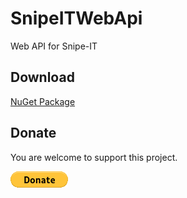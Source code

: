 # SnipeITWebApi
Web API for Snipe-IT

## Download

[NuGet Package](https://www.nuget.org/packages/SnipeITWebApi/)

## Donate

You are welcome to support this project. 

[![Donate](https://raw.githubusercontent.com/Bassman2/SnipeITWebApi/master/.github/images/donate.gif)](https://www.paypal.me/GBassman)

